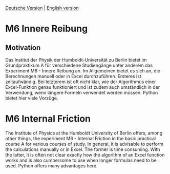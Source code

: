 [Deutsche Version](#m6-innere-reibung) | [English version](#m6-internal-friction)

# M6 Innere Reibung
## Motivation
Das Institut der Physik der Humboldt-Universität zu Berlin bietet im Grundpraktikum A für verschiedene Studiengänge unter anderem das Experiment M6 - Innere Reibung an. Im Allgemeinen bietet es sich an, die Berechnungen manuell oder in Excel durchzuführen. Ersteres ist zeitaufwändig. Bei letzterem ist oft nicht klar, wie der Algorithmus einer Excel-Funktion genau funktioniert und ist zudem auch umständlich in der Verwendung, wenn längere Formeln verwendet werden müssen. Python bietet hier viele Vorzüge. 

# M6 Internal Friction
The Institute of Physics at the Humboldt University of Berlin offers, among other things, the experiment M6 - Internal Friction in the basic practical course A for various courses of study. In general, it is advisable to perform the calculations manually or in Excel. The former is time consuming. With the latter, it is often not clear exactly how the algorithm of an Excel function works and is also cumbersome to use when longer formulas need to be used. Python offers many advantages here.
